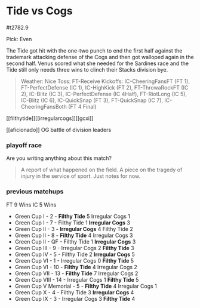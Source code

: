 # Tide vs Cogs

#t2782.9

Pick: Even

The Tide got hit with the one-two punch to end the first half against the trademark attacking defense of the Cogs and then got walloped again in the second half. Venus scored what she needed for the Sardines race and the Tide still only needs three wins to clinch their Stacks division bye.

> Weather: Nice
> Toss: FT-Receive
> Kickoffs: IC-CheeringFansFT (FT 1), FT-PerfectDefense (IC 1), IC-HighKick (FT 2), FT-ThrowaRockFT (IC 2), IC-Blitz (IC 3), IC-PerfectDefense (IC 4Half), FT-RiotLong (IC 5), IC-Blitz (IC 6), IC-QuickSnap (FT 3), FT-QuickSnap (IC 7), IC-CheeringFansBoth (FT 4 Final)

[[filthytide]][[irregularcogs]][[gcxi]]

[[aficionado]]
OG battle of division leaders

### playoff race



Are you writing anything about this match?

> A report of what happened on the field.
> A piece on the tragedy of injury in the service of sport.
> Just notes for now.

### previous matchups

FT 9 Wins
IC 5 Wins

* Green Cup I - 2 - **Filthy Tide** 5 Irregular Cogs 1
* Green Cup I - 7 - Filthy Tide 1 **Irregular Cogs** 3
* Green Cup II - 3 - **Irregular Cogs** 4 Filthy Tide 2
* Green Cup II - 8 - **Filthy Tide** 4 Irregular Cogs 3
* Green Cup II - QF - Filthy Tide 1 **Irregular Cogs** 3
* Green Cup III - 9 - Irregular Cogs 2 **Filthy Tide** 3
* Green Cup IV - 5 - Filthy Tide 2 **Irregular Cogs** 5
* Green Cup VI - 1 - Irregular Cogs 0 **Filthy Tide** 5
* Green Cup VI - 10 - **Filthy Tide** 4 Irregular Cogs 2
* Green Cup VII - 13 - **Filthy Tide** 7 Irregular Cogs 2
* Green Cup VIII - 14 - Irregular Cogs 1 **Filthy Tide** 5
* Green Cup V Memorial - 5 - **Filthy Tide** 4 Irregular Cogs 1
* Green Cup X - 4 - Filthy Tide 3 **Irregular Cogs** 4
* Green Cup IX - 3 - Irregular Cogs 3 **Filthy Tide** 4







